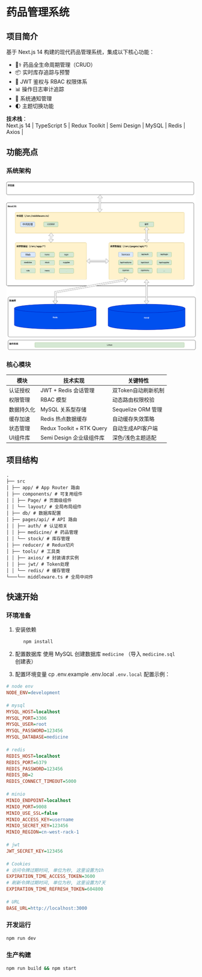 # 药品管理系统

## 项目简介

基于 Next.js 14 构建的现代药品管理系统，集成以下核心功能：

- 🧑⚕️ 药品全生命周期管理（CRUD）
- 📦 实时库存追踪与预警
- 🔐 JWT 鉴权与 RBAC 权限体系
- 📊 操作日志审计追踪
- 🔔 系统通知管理
- 🌓 主题切换功能

**技术栈**：  
Next.js 14 | TypeScript 5 | Redux Toolkit | Semi Design | MySQL | Redis | Axios | 

## 功能亮点

### 系统架构

![架构图](./系统架构图.drawio.png)

### 核心模块

| 模块    | 技术实现                      | 关键特性             |
|-------|---------------------------|------------------|
| 认证授权  | JWT + Redis 会话管理          | 双Token自动刷新机制     |
| 权限管理  | RBAC 模型                   | 动态路由权限校验         |
| 数据持久化 | MySQL 关系型存储               | Sequelize ORM 管理 |
| 缓存加速  | Redis 热点数据缓存              | 自动缓存失效策略         |
| 状态管理  | Redux Toolkit + RTK Query | 自动生成API客户端       |
| UI组件库 | Semi Design 企业级组件库        | 深色/浅色主题适配        |

## 项目结构
```plaintext
.
├── src
│ ├── app/ # App Router 路由
│ ├── components/ # 可复用组件
│ │ ├── Page/ # 页面级组件
│ │ └── layout/ # 全局布局组件
│ ├── db/ # 数据库配置
│ ├── pages/api/ # API 路由
│ │ ├── auth/ # 认证相关
│ │ ├── medicine/ # 药品管理
│ │ └── stock/ # 库存管理
│ ├── reducer/ # Redux切片
│ ├── tools/ # 工具类
│ │ ├── axios/ # 封装请求实例
│ │ ├── jwt/ # Token处理
│ │ └── redis/ # 缓存管理
└───└── middleware.ts # 全局中间件
```

## 快速开始

### 环境准备

1. 安装依赖

   ```bash
      npm install
   ```

2. 配置数据库
   使用  MySQL 创建数据库 `medicine` （导入 `medicine.sql` 创建表）


3. 配置环境变量
   cp .env.example .env.local
   `.env.local` 配置示例：
```ini
# node env
NODE_ENV=development

# mysql
MYSQL_HOST=localhost
MYSQL_PORT=3306
MYSQL_USER=root
MYSQL_PASSWORD=123456
MYSQL_DATABASE=medicine

# redis
REDIS_HOST=localhost
REDIS_PORT=6379
REDIS_PASSWORD=123456
REDIS_DB=2
REDIS_CONNECT_TIMEOUT=5000

# minio
MINIO_ENDPOINT=localhost
MINIO_PORT=9008
MINIO_USE_SSL=false
MINIO_ACCESS_KEY=username
MINIO_SECRET_KEY=123456
MINIO_REGION=cn-west-rack-1

# jwt
JWT_SECRET_KEY=123456

# Cookies
# 访问令牌过期时间, 单位为秒, 这里设置为1h
EXPIRATION_TIME_ACCESS_TOKEN=3600
# 刷新令牌过期时间, 单位为秒, 这里设置为7天
EXPIRATION_TIME_REFRESH_TOKEN=604800

# URL
BASE_URL=http://localhost:3000
```

### 开发运行

```bash
npm run dev
```

### 生产构建

```bash
npm run build && npm start
```

